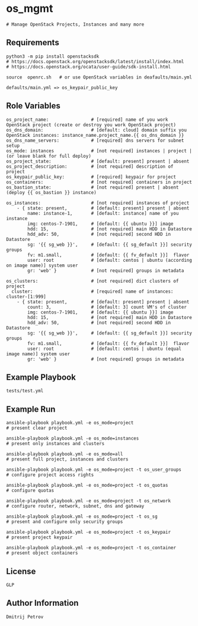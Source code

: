 os_mgmt
=========
	
    # Manage OpenStack Projects, Instances and many more

Requirements
------------

	python3 -m pip install openstacksdk
	# https://docs.openstack.org/openstacksdk/latest/install/index.html
	# https://docs.openstack.org/ocata/user-guide/sdk-install.html
	
    source 	openrc.sh   # or use OpenStack variables in deafaults/main.yml
	
	defaults/main.yml => os_keypair_public_key
	

Role Variables
--------------

    os_project_name:                # [required] name of you work OpenStack project (create or destroy you work OpenStack project)
    os_dns_domain:                  # [default: cloud] domain suffix you OpenStack instances: instance_name.project_name.{{ os_dns_domain }}
    os_dns_name_servers:            # [required] dns servers for subnet setup
    os_mode: instances              # [not required] instances | project | (or leave blank for full deploy)
    os_project_state:               # [default: present] present | absent
    os_project_description:         # [not required] description of project
    os_keypair_public_key:          # [required] keypair for project
    os_containers:                  # [not required] containers in project
    os_bastion_state:               # [not required] present | absent (deploy {{ os_bastion }} instance)
    
    os_instances:                   # [not required] instances of project
        - { state: present,         # [default: present] present | absent
            name: instance-1,       # [default: instance] name of you instance 
            img: centos-7-1901,     # [default: {{ ubuntu }}] image 
            hdd: 15,                # [not required] main HDD in Datastore
            hdd_adv: 50,            # [not required] second HDD in Datastore
            sg: '{{ sg_web }}',     # [default: {{ sg_default }}] security groups
            fv: m1.small,           # [default: {{ fv_default }}]  flavor
            user: root              # [default: centos | ubuntu (according on image name)] system user  
            gr: 'web' }             # [not required] groups in metadata
            
    os_clusters:                    # [not required] dict clusters of project
      cluster:                      # [required] name of instances: cluster-[1:999]
        - { state: present,         # [default: present] present | absent
            count: 3,               # [default: 3] count VM's of cluster
            img: centos-7-1901,     # [default: {{ ubuntu }}] image 
            hdd: 15,                # [not required] main HDD in Datastore
            hdd_adv: 50,            # [not required] second HDD in Datastore
            sg: '{{ sg_web }}',     # [default: {{ sg_default }}] security groups
            fv: m1.small,           # [default: {{ fv_default }}]  flavor
            user: root              # [default: centos | ubuntu (equal image name)] system user
            gr: 'web' }             # [not required] groups in metadata
	

Example Playbook
----------------

    tests/test.yml
    
    
Example Run
----------------
		    
    ansible-playbook playbook.yml -e os_mode=project
    # present clear project
    
    ansible-playbook playbook.yml -e os_mode=instances
    # present only instances and clusters
    
    ansible-playbook playbook.yml -e os_mode=all
    # present full project, instances and clusters
    
    ansible-playbook playbook.yml -e os_mode=project -t os_user_groups
    # configure project access rights
    
    ansible-playbook playbook.yml -e os_mode=project -t os_quotas
    # configure quotas
    
    ansible-playbook playbook.yml -e os_mode=project -t os_network
    # configure router, network, subnet, dns and gateway
    
    ansible-playbook playbook.yml -e os_mode=project -t os_sg
    # present and configure only security groups
    
    ansible-playbook playbook.yml -e os_mode=project -t os_keypair
	# present project keypair
	
	ansible-playbook playbook.yml -e os_mode=project -t os_container
	# present object containers
	    

License
-------

    GLP


Author Information
------------------

	Dmitrij Petrov
